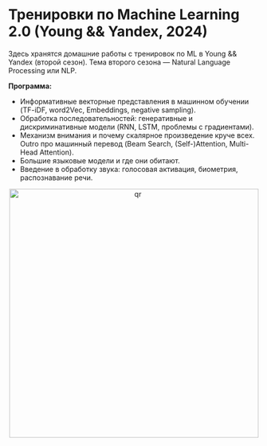 # Тренировки по Machine Learning 2.0 (Young && Yandex, 2024)

Здесь хранятся домашние работы с тренировок по ML в Young && Yandex (второй сезон). Тема второго сезона — Natural Language Processing или NLP.

**Программа:**
- Информативные векторные представления в машинном обучении (TF-iDF, word2Vec, Embeddings, negative sampling).
- Обработка последовательностей: генеративные и дискриминативные модели (RNN, LSTM, проблемы с градиентами).
- Механизм внимания и почему скалярное произведение круче всех. Outro про машинный перевод (Beam Search, (Self-)Attention, Multi-Head Attention).
- Большие языковые модели и где они обитают.
- Введение в обработку звука: голосовая активация, биометрия, распознавание речи.

<p align="center">
 <img width="500px" src="https://github.com/user-attachments/assets/48023495-c22a-4802-ab50-ce4d71bf5918" alt="qr"/>
</p>
